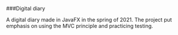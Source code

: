 ###Digital diary

A digital diary made in JavaFX in the spring of 2021. The project put emphasis on using the MVC principle and practicing testing. 
